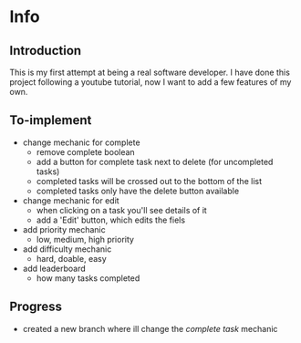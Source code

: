 # Info

## Introduction

This is my first attempt at being a real software developer. I have done this project following a youtube tutorial, now I want to add a few features of my own.

## To-implement

- change mechanic for complete
   - remove complete boolean
   - add a button for complete task next to delete (for uncompleted tasks)
   - completed tasks will be crossed out to the bottom of the list
   - completed tasks only have the delete button available
- change mechanic for edit
   - when clicking on a task you'll see details of it
   - add a 'Edit' button, which edits the fiels
- add priority mechanic
   - low, medium, high priority
- add difficulty mechanic
   - hard, doable, easy
- add leaderboard
   - how many tasks completed

## Progress

- created a new branch where ill change the *complete task* mechanic